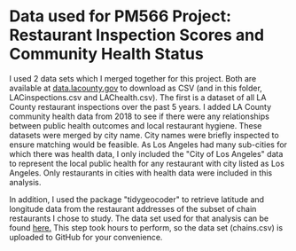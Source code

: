 # Data used for PM566 Project: Restaurant Inspection Scores and Community Health Status

I used 2 data sets which I merged together for this project. Both are available at [data.lacounty.gov](https://data.lacounty.gov/) to download as CSV (and in this folder, LACinspections.csv and LAChealth.csv). The first is a dataset of all LA County restaurant inspections over the past 5 years. I added LA County community health data from 2018 to see if there were any relationships between public health outcomes and local restaurant hygiene. These datasets were merged by city name. City names were briefly inspected to ensure matching would be feasible. As Los Angeles had many sub-cities for which there was health data, I only included the "City of Los Angeles" data to represent the local public health for any restaurant with city listed as Los Angeles. Only restaurants in cities with health data were included in this analysis.

In addition, I used the package "tidygeocoder" to retrieve latitude and longitude data from the restaurant addresses of the subset of chain restaurants I chose to study. The data set used for that analysis can be found [here.](https://github.com/v-yin/PM566-FinalProject/blob/main/data/chains.csv) This step took hours to perform, so the data set (chains.csv) is uploaded to GitHub for your convenience.